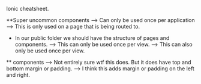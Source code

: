Ionic cheatsheet.

\*\*Super uncommon components
<IonApp> --> Can only be used once per application
<IonPage> --> This is only used on a page that is being routed to.

- In our public folder we should have the structure of pages and components.
  <IonHeader> --> This can only be used once per view.
  <IonContent> --> This can also only be used once per view.

\*\* components
<IonToolBox> --> Not entirely sure wtf this does. But it does have top and bottom margin or padding.
<IonTitle> --> I think this adds margin or padding on the left and right.
